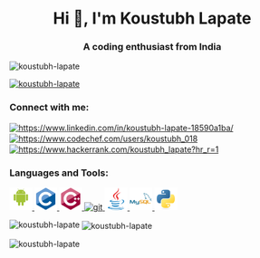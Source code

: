 <h1 align="center">Hi 👋, I'm Koustubh Lapate</h1>
<h3 align="center">A coding enthusiast from India</h3>

<p align="left"> <img src="https://komarev.com/ghpvc/?username=koustubh-lapate&label=Profile%20views&color=0e75b6&style=flat" alt="koustubh-lapate" /> </p>

<p align="left"> <a href="https://github.com/ryo-ma/github-profile-trophy"><img src="https://github-profile-trophy.vercel.app/?username=koustubh-lapate" alt="koustubh-lapate" /></a> </p>

<h3 align="left">Connect with me:</h3>
<p align="left">
<a href="https://linkedin.com/in/https://www.linkedin.com/in/koustubh-lapate-18590a1ba/" target="blank"><img align="center" src="https://raw.githubusercontent.com/rahuldkjain/github-profile-readme-generator/master/src/images/icons/Social/linked-in-alt.svg" alt="https://www.linkedin.com/in/koustubh-lapate-18590a1ba/" height="30" width="40" /></a>
<a href="https://www.codechef.com/users/https://www.codechef.com/users/koustubh_018" target="blank"><img align="center" src="https://cdn.jsdelivr.net/npm/simple-icons@3.1.0/icons/codechef.svg" alt="https://www.codechef.com/users/koustubh_018" height="30" width="40" /></a>
<a href="https://www.hackerrank.com/https://www.hackerrank.com/koustubh_lapate?hr_r=1" target="blank"><img align="center" src="https://raw.githubusercontent.com/rahuldkjain/github-profile-readme-generator/master/src/images/icons/Social/hackerrank.svg" alt="https://www.hackerrank.com/koustubh_lapate?hr_r=1" height="30" width="40" /></a>
</p>

<h3 align="left">Languages and Tools:</h3>
<p align="left"> <a href="https://developer.android.com" target="_blank"> <img src="https://raw.githubusercontent.com/devicons/devicon/master/icons/android/android-original-wordmark.svg" alt="android" width="40" height="40"/> </a> <a href="https://www.cprogramming.com/" target="_blank"> <img src="https://raw.githubusercontent.com/devicons/devicon/master/icons/c/c-original.svg" alt="c" width="40" height="40"/> </a> <a href="https://www.w3schools.com/cpp/" target="_blank"> <img src="https://raw.githubusercontent.com/devicons/devicon/master/icons/cplusplus/cplusplus-original.svg" alt="cplusplus" width="40" height="40"/> </a> <a href="https://git-scm.com/" target="_blank"> <img src="https://www.vectorlogo.zone/logos/git-scm/git-scm-icon.svg" alt="git" width="40" height="40"/> </a> <a href="https://www.java.com" target="_blank"> <img src="https://raw.githubusercontent.com/devicons/devicon/master/icons/java/java-original.svg" alt="java" width="40" height="40"/> </a> <a href="https://www.mysql.com/" target="_blank"> <img src="https://raw.githubusercontent.com/devicons/devicon/master/icons/mysql/mysql-original-wordmark.svg" alt="mysql" width="40" height="40"/> </a> <a href="https://www.python.org" target="_blank"> <img src="https://raw.githubusercontent.com/devicons/devicon/master/icons/python/python-original.svg" alt="python" width="40" height="40"/> </a> </p>

<p><img align="left" src="https://github-readme-stats.vercel.app/api/top-langs?username=koustubh-lapate&show_icons=true&locale=en&layout=compact" alt="koustubh-lapate" /></p>

<p>&nbsp;<img align="center" src="https://github-readme-stats.vercel.app/api?username=koustubh-lapate&show_icons=true&locale=en" alt="koustubh-lapate" /></p>

<p><img align="center" src="https://github-readme-streak-stats.herokuapp.com/?user=koustubh-lapate&" alt="koustubh-lapate" /></p>
